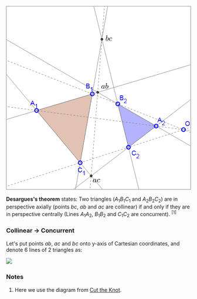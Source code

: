 <img src="diagrams/desargues.png">

**Desargues's theorem** states: Two triangles (*A*<sub>1</sub>*B*<sub>1</sub>*C*<sub>1</sub> and *A*<sub>2</sub>*B*<sub>2</sub>*C*<sub>2</sub>) are in perspective axially (points *bc*, *ab* and *ac* are collinear) if and only if they are in perspective centrally (Lines *A*<sub>1</sub>*A*<sub>2</sub>, *B*<sub>1</sub>*B*<sub>2</sub> and *C*<sub>1</sub>*C*<sub>2</sub> are concurrent). <sup>[1]</sup>

### Collinear → Concurrent

Let's put points *ab*, *ac* and *bc* onto y-axis of Cartesian coordinates, and denote 6 lines of 2 triangles as:

<img src="https://latex.codecogs.com/gif.latex?\begin{cases}A_{1}B_{1}:y=jx+r\\A_{2}B_{2}:y=kx+r\\A_{1}C_{1}:y=mx+s\\A_{2}C_{2}:y=nx+s\\B_{1}C_{1}:y=px+t\\B_{2}C_{2}:y=qx+t\end{cases}">

### Notes

1. Here we use the diagram from [Cut the Knot](https://www.cut-the-knot.org/Curriculum/Geometry/Desargues.shtml).